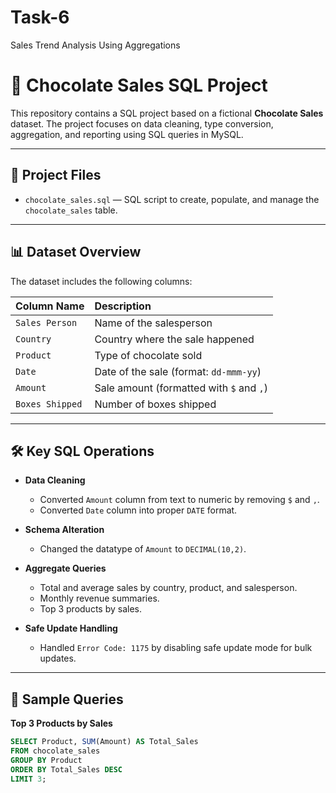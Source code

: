 # Task-6
Sales Trend Analysis Using Aggregations

# 🍫 Chocolate Sales SQL Project

This repository contains a SQL project based on a fictional **Chocolate Sales** dataset. The project focuses on data cleaning, type conversion, aggregation, and reporting using SQL queries in MySQL.

---

## 📂 Project Files

- `chocolate_sales.sql` — SQL script to create, populate, and manage the `chocolate_sales` table.

---

## 📊 Dataset Overview

The dataset includes the following columns:

| Column Name   | Description                          |
|:--------------|:--------------------------------------|
| `Sales Person` | Name of the salesperson               |
| `Country`      | Country where the sale happened       |
| `Product`      | Type of chocolate sold                |
| `Date`         | Date of the sale (format: `dd-mmm-yy`)|
| `Amount`       | Sale amount (formatted with `$` and `,`)|
| `Boxes Shipped`| Number of boxes shipped               |

---

## 🛠️ Key SQL Operations

- **Data Cleaning**
  - Converted `Amount` column from text to numeric by removing `$` and `,`.
  - Converted `Date` column into proper `DATE` format.

- **Schema Alteration**
  - Changed the datatype of `Amount` to `DECIMAL(10,2)`.

- **Aggregate Queries**
  - Total and average sales by country, product, and salesperson.
  - Monthly revenue summaries.
  - Top 3 products by sales.

- **Safe Update Handling**
  - Handled `Error Code: 1175` by disabling safe update mode for bulk updates.

---

## 📝 Sample Queries

**Top 3 Products by Sales**
```SQL
SELECT Product, SUM(Amount) AS Total_Sales
FROM chocolate_sales
GROUP BY Product
ORDER BY Total_Sales DESC
LIMIT 3;
